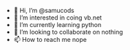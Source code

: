 - 👋 Hi, I’m @samucods
- 👀 I’m interested in coing vb.net
- 🌱 I’m currently learning python
- 💞️ I’m looking to collaborate on nothing
- 📫 How to reach me nope

<!---
samucods/samucods is a ✨ special ✨ repository because its `README.md` (this file) appears on your GitHub profile.
You can click the Preview link to take a look at your changes.
--->
